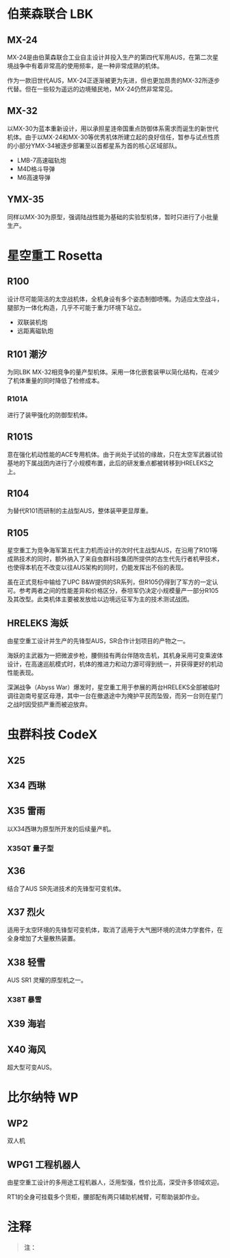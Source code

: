 # 伯莱森联合 LBK



## MX-24

MX-24是由伯莱森联合工业自主设计并投入生产的第四代军用AUS，在第二次星境战争中有着非常高的使用频率，是一种非常成熟的机体。

作为一款旧世代AUS，MX-24正逐渐被更为先进，但也更加昂贵的MX-32所逐步代替。但在一些较为遥远的边境殖民地，MX-24仍然非常常见。



## MX-32

以MX-30为蓝本重新设计，用以承担星涟帝国重点防御体系需求而诞生的新世代机体。由于以MX-24和MX-30等优秀机体所建立起的良好信任，暂参与试点性质的小部分YMX-34被逐步部署至以首都星系为首的核心区域部队。

* LMB-7高速磁轨炮
* M4D格斗导弹
* M6高速导弹



## YMX-35

同样以MX-30为原型，强调陆战性能为基础的实验型机体，暂时只进行了小批量生产。





# 星空重工 Rosetta



## R100

设计尽可能简洁的太空战机体，全机身设有多个姿态制御喷嘴。为适应太空战斗，腿部为一体化构造，几乎不可能于重力环境下站立。

* 双联装机炮
* 远距离磁轨炮



## R101 潮汐

为同LBK MX-32相竞争的量产型机体。采用一体化嵌套装甲以简化结构，在减少了机体重量的同时降低了检修成本。

### R101A

进行了装甲强化的防御型机体。



##  R101S

意在强化机动性能的ACE专用机体。由于尚处于试验的缘故，只在太空军武器试验基地的下属战团内进行了小规模布置，此后的研发重点都被转移到HRELEKS之上。



## R104

为替代R101而研制的主战型AUS，整体装甲更显厚重。



## R105

星空重工为竞争海军第五代主力机而设计的次时代主战型AUS，在沿用了R101等成熟技术的同时，额外纳入了来自虫群科技集团所提供的古生代先行者机甲技术，也使得本机在不改变以往AUS架构的同时，仍能发挥出不俗的表现。

虽在正式竞标中输给了UPC B&W提供的SR系列，但R105仍得到了军方的一定认可。参考两者之间的性能差异和价格区分，泰坦军仍决定小规模量产一部分R105及其改型。此类机体主要被发放给以边境远征军为主的技术测试战团。



## HRELEKS 海妖

由星空重工设计并生产的先锋型AUS，SR合作计划项目的产物之一。

海妖的主武器为一把微波步枪，腰侧挂有两台伴随攻击机，其机身采用可变乘波体设计，在高速巡航模式时，机体的推进力和动力源可得到统一，并获得更好的机动性能表现。

深渊战争（Abyss War）爆发时，星空重工用于参展的两台HRELEKS全部被临时调往迦南号星区母港，其中一台在撤退途中为掩护平民而坠毁，而另一台则在星门之战时因受损严重而被迫放弃。





# 虫群科技 CodeX



## X25



## X34 西琳



## X35 雷雨

以X34西琳为原型所开发的后续量产机。

### X35QT 量子型



## X36

结合了AUS SR先进技术的先锋型可变机体。



## X37 烈火

适用于太空环境的先锋型可变机体，取消了适用于大气圈环境的流体力学套件，在全身增加了大量散热装置。



## X38 轻雪

AUS SR1 灵耀的原型机之一。

### X38T 暴雪



## X39 海岩



## X40 海风

超大型可变AUS。





# 比尔纳特 WP



## WP2

双人机



## WPG1 工程机器人

由星空重工设计的多用途工程机器人，泛用型强，性价比高，深受许多领域欢迎。

RT1的全身可挂载多个货柜，腰部配有两只辅助机械臂，可帮助装卸作业。





# 注释



> **注：**
>
> [^1]:Spectrum rank 光谱序列
> [^2]:Mass production rank 批量生产型
> [^3]:ALEJLA
> [^4]:Engineering project 工程计划













